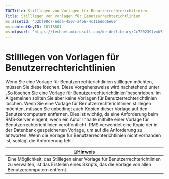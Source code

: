 ```yaml
---
TOCTitle: Stilllegen von Vorlagen für Benutzerrechterichtlinien
Title: Stilllegen von Vorlagen für Benutzerrechterichtlinien
ms:assetid: '32bf98c7-edda-4507-a4b8-4c11bddd6e60'
ms:contentKeyID: 18118801
ms:mtpsurl: 'https://technet.microsoft.com/de-de/library/Cc720239(v=WS.10)'
---
```


Stilllegen von Vorlagen für Benutzerrechterichtlinien
=====================================================

Wenn Sie eine Vorlage für Benutzerrechterichtlinien stilllegen möchten, müssen Sie diese löschen. Diese Vorgehensweise wird nachstehend unter „[So löschen Sie eine Vorlage für Benutzerrechterichtlinien](https://technet.microsoft.com/9c9a1496-cf55-4c65-a4c6-9fe245edce00)“beschrieben. Im Allgemeinen sollten Sie aber keine Vorlagen für Benutzerrechterichtlinien löschen. Wenn Sie eine Vorlage für Benutzerrechterichtlinien stilllegen möchten, müssen Sie unbedingt auch Kopien dieser Vorlage auf den Benutzercomputern entfernen. Dies ist wichtig, da eine Anforderung beim RMS-Server eingeht, wenn ein Autor Inhalte mithilfe einer Vorlage für Benutzerrechterichtlinien veröffentlicht. RMS verwendet eine Kopie der in der Datenbank gespeicherten Vorlage, um auf die Anforderung zu antworten. Wenn die Vorlage für Benutzerrechterichtlinien nicht vorhanden ist, schlägt die Anforderung fehl.

| ![](images/Cc720239.note(WS.10).gif)Hinweis                                                                                                          |
|-----------------------------------------------------------------------------------------------------------------------------------------------------------------------------------|
| Eine Möglichkeit, das Stilllegen einer Vorlage für Benutzerrechterichtlinien zu verwalten, ist das Erstellen eines Skripts, das die Vorlage von allen Benutzercomputern entfernt. |